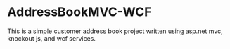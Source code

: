 # AddressBookMVC-WCF

This is a simple customer address book project written using asp.net mvc, knockout js, and wcf services.
